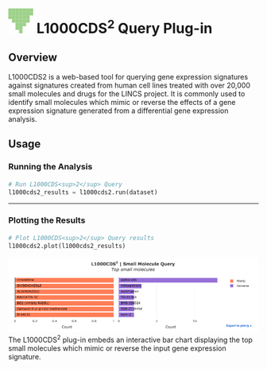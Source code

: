 <img src="img/l1000cds2-icon.png" width="50px"> L1000CDS<sup>2</sup> Query Plug-in
================

Overview
----------------
L1000CDS2 is a web-based tool for querying gene expression signatures against signatures created from human cell lines treated with over 20,000 small molecules and drugs for the LINCS project. It is commonly used to identify small molecules which mimic or reverse the effects of a gene expression signature generated from a differential gene expression analysis.

Usage
----------------
### Running the Analysis
```python
# Run L1000CDS<sup>2</sup> Query
l1000cds2_results = l1000cds2.run(dataset)
```


---
### Plotting the Results
```python
# Plot L1000CDS<sup>2</sup> Query results
l1000cds2.plot(l1000cds2_results)
```
<img src="img/l1000cds2-example.png"> 
The L1000CDS<sup>2</sup> plug-in embeds an interactive bar chart displaying the top small molecules which mimic or reverse the input gene expression signature.